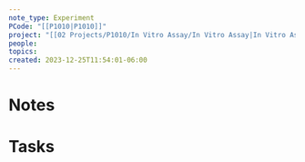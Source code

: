 ```yaml
---
note_type: Experiment
PCode: "[[P1010|P1010]]"
project: "[[02 Projects/P1010/In Vitro Assay/In Vitro Assay|In Vitro Assay]]"
people: 
topics: 
created: 2023-12-25T11:54:01-06:00
---
```

# Notes

# Tasks

